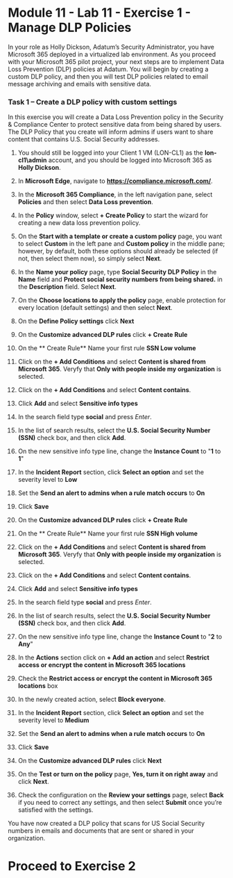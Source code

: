 # Module 11 - Lab 11 - Exercise 1 - Manage DLP Policies  


In your role as Holly Dickson, Adatum’s Security Administrator, you have Microsoft 365 deployed in a virtualized lab environment. As you proceed with your Microsoft 365 pilot project, your next steps are to implement Data Loss Prevention (DLP) policies at Adatum. You will begin by creating a custom DLP policy, and then you will test DLP policies related to email message archiving and emails with sensitive data. 

### Task 1 – Create a DLP policy with custom settings

In this exercise you will create a Data Loss Prevention policy in the Security & Compliance Center to protect sensitive data from being shared by users. The DLP Policy that you create will inform admins if users want to share content that contains U.S. Social Security addresses.

1. You should still be logged into your Client 1 VM (LON-CL1) as the **lon-cl1\admin** account, and you should be logged into Microsoft 365 as **Holly Dickson**. 

2. In **Microsoft Edge**, navigate to **https://compliance.microsoft.com/**.

3. In the **Microsoft 365 Compliance**, in the left navigation pane, select **Policies** and then select **Data Loss prevention**.

4. In the **Policy** window, select **+ Create Policy** to start the wizard for creating a new data loss prevention policy.

5. On the **Start with a template or create a custom policy** page, you want to select **Custom** in the left pane and **Custom policy** in the middle pane; however, by default, both these options should already be selected (if not, then select them now), so simply select **Next**.

6. In the **Name your policy** page, type **Social Security DLP Policy** in the **Name** field and **Protect social security numbers from being shared.** in the **Description** field. Select **Next**.

7. On the **Choose locations to apply the policy** page, enable protection for every location (default settings) and then select **Next**.

1. On the **Define Policy settings** click **Next**

1. On the **Customize advanced DLP rules** click **+ Create Rule**

1. On the ** Create Rule** Name your first rule **SSN Low volume**

1. Click on the **+ Add Conditions** and select **Content is shared from Microsoft 365**. Veryfy that **Only with people inside my organization** is selected.

1. Click on the **+ Add Conditions** and select **Content contains**.

1. Click **Add** and select **Sensitive info types**

1. In the search field type **social** and press *Enter*.

1. In the list of search results, select the **U.S. Social Security Number (SSN)** check box, and then click **Add**.

1. On the new sensitive info type line, change the **Instance Count** to "**1** to **1**"

1. In the **Incident Report** section, click **Select an option** and set the severity level to **Low**

1. Set the **Send an alert to admins when a rule match occurs** to **On**

1. Click **Save**

1. On the **Customize advanced DLP rules** click **+ Create Rule**

1. On the ** Create Rule** Name your first rule **SSN High volume**

1. Click on the **+ Add Conditions** and select **Content is shared from Microsoft 365**. Veryfy that **Only with people inside my organization** is selected.

1. Click on the **+ Add Conditions** and select **Content contains**.

1. Click **Add** and select **Sensitive info types**

1. In the search field type **social** and press *Enter*.

1. In the list of search results, select the **U.S. Social Security Number (SSN)** check box, and then click **Add**.

1. On the new sensitive info type line, change the **Instance Count** to "**2** to **Any**"

1. In the **Actions** section click on **+ Add an action** and select **Restrict access or encrypt the content in Microsoft 365 locations**

1. Check the **Restrict access or encrypt the content in Microsoft 365 locations** box

1. In the newly created action, select **Block everyone**.

1. In the **Incident Report** section, click **Select an option** and set the severity level to **Medium**

1. Set the **Send an alert to admins when a rule match occurs** to **On**

1. Click **Save**

1. On the **Customize advanced DLP rules** click **Next**

1. On the **Test or turn on the policy** page, **Yes, turn it on right away** and click **Next**.

22. Check the configuration on the **Review your settings** page, select **Back** if you need to correct any settings, and then select **Submit** once you’re satisfied with the settings.

You have now created a DLP policy that scans for US Social Security numbers in emails and documents that are sent or shared in your organization.


# Proceed to Exercise 2 
